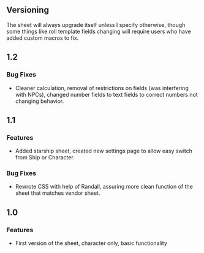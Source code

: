 ## Versioning

The sheet will always upgrade itself unless I specify otherwise, though some things like roll template fields changing will require users who have added custom macros to fix.

## 1.2

### Bug Fixes

* Cleaner calculation, removal of restrictions on fields (was interfering with NPCs), changed number fields to text fields to correct numbers not changing behavior.

## 1.1

### Features

* Added starship sheet, created new settings page to allow easy switch from Ship or Character.

### Bug Fixes

* Rewrote CSS with help of Randall, assuring more clean function of the sheet that matches vendor sheet.

## 1.0

### Features

* First version of the sheet, character only, basic functionality
